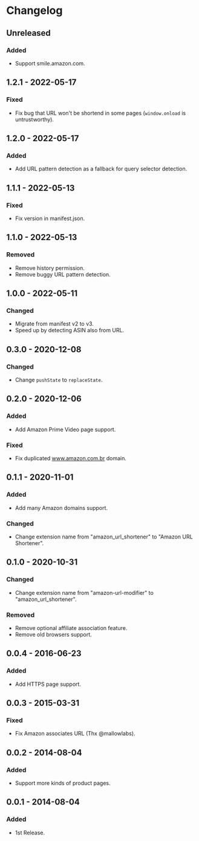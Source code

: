 # Changelog

## Unreleased

### Added

- Support smile.amazon.com.

## 1.2.1 - 2022-05-17

### Fixed

- Fix bug that URL won't be shortend in some pages (`window.onload` is untrustworthy).

## 1.2.0 - 2022-05-17

### Added

- Add URL pattern detection as a fallback for query selector detection.

## 1.1.1 - 2022-05-13

### Fixed

- Fix version in manifest.json.

## 1.1.0 - 2022-05-13

### Removed

- Remove history permission.
- Remove buggy URL pattern detection.

## 1.0.0 - 2022-05-11

### Changed

- Migrate from manifest v2 to v3.
- Speed up by detecting ASIN also from URL.

## 0.3.0 - 2020-12-08

### Changed

- Change `pushState` to `replaceState`.

## 0.2.0 - 2020-12-06

### Added

- Add Amazon Prime Video page support.

### Fixed

- Fix duplicated www.amazon.com.br domain.

## 0.1.1 - 2020-11-01

### Added

- Add many Amazon domains support.

### Changed

- Change extension name from "amazon_url_shortener" to "Amazon URL Shortener".

## 0.1.0 - 2020-10-31

### Changed

- Change extension name from "amazon-url-modifier" to "amazon_url_shortener".

### Removed

- Remove optional affiliate association feature.
- Remove old browsers support.

## 0.0.4 - 2016-06-23

### Added

- Add HTTPS page support.

## 0.0.3 - 2015-03-31

### Fixed

- Fix Amazon associates URL (Thx @mallowlabs).

## 0.0.2 - 2014-08-04

### Added

- Support more kinds of product pages.

## 0.0.1 - 2014-08-04

### Added

- 1st Release.
